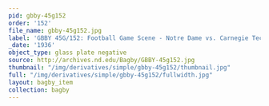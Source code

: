 ```yaml
---
pid: gbby-45g152
order: '152'
file_name: gbby-45g152.jpg
label: 'GBBY 45G/152: Football Game Scene - Notre Dame vs. Carnegie Tech - 1936'
_date: '1936'
object_type: glass plate negative
source: http://archives.nd.edu/Bagby/GBBY-45g152.jpg
thumbnail: "/img/derivatives/simple/gbby-45g152/thumbnail.jpg"
full: "/img/derivatives/simple/gbby-45g152/fullwidth.jpg"
layout: bagby_item
collection: bagby
---
```

